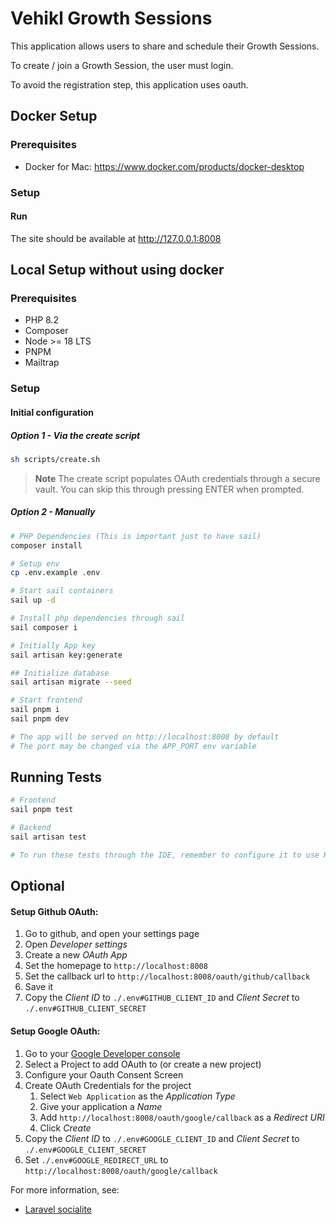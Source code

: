 # Vehikl Growth Sessions

This application allows users to share and schedule their Growth Sessions.

To create / join a Growth Session, the user must login.

To avoid the registration step, this application uses oauth. 

## Docker Setup

### Prerequisites

 - Docker for Mac: https://www.docker.com/products/docker-desktop

### Setup

#### Run

The site should be available at http://127.0.0.1:8008


## Local Setup without using docker

### Prerequisites

 - PHP 8.2
 - Composer
 - Node >= 18 LTS
 - PNPM
 - Mailtrap

### Setup

#### Initial configuration

##### Option 1 - Via the create script

```sh
sh scripts/create.sh
```

> **Note**
> The create script populates OAuth credentials through a secure vault. You can skip this through pressing ENTER when
> prompted.

##### Option 2 - Manually

```sh
# PHP Dependencies (This is important just to have sail)
composer install

# Setup env
cp .env.example .env

# Start sail containers
sail up -d

# Install php dependencies through sail
sail composer i

# Initially App key
sail artisan key:generate

## Initialize database
sail artisan migrate --seed

# Start frontend
sail pnpm i
sail pnpm dev

# The app will be served on http://localhost:8008 by default
# The port may be changed via the APP_PORT env variable  
```

## Running Tests

```sh 
# Frontend
sail pnpm test

# Backend
sail artisan test

# To run these tests through the IDE, remember to configure it to use Remote Interpreters (for both PHP and Node)
```

## Optional

#### Setup Github OAuth:

1. Go to github, and open your settings page
2. Open *Developer settings*
3. Create a new *OAuth App*
4. Set the homepage to `http://localhost:8008`
5. Set the callback url to `http://localhost:8008/oauth/github/callback`
6. Save it
7. Copy the *Client ID* to `./.env#GITHUB_CLIENT_ID` and *Client Secret* to `./.env#GITHUB_CLIENT_SECRET`

#### Setup Google OAuth:

1. Go to your [Google Developer console](https://console.developers.google.com)
2. Select a Project to add OAuth to (or create a new project)
3. Configure your Oauth Consent Screen
4. Create OAuth Credentials for the project
    1. Select `Web Application` as the _Application Type_
    2. Give your application a _Name_
    3. Add `http://localhost:8008/oauth/google/callback` as a _Redirect URI_
    4. Click _Create_
5. Copy the *Client ID* to `./.env#GOOGLE_CLIENT_ID` and *Client Secret* to `./.env#GOOGLE_CLIENT_SECRET`
6. Set `./.env#GOOGLE_REDIRECT_URL` to `http://localhost:8008/oauth/google/callback`

For more information, see:
 - [Laravel socialite](https://laravel.com/docs/7.x/socialite#configuration)

